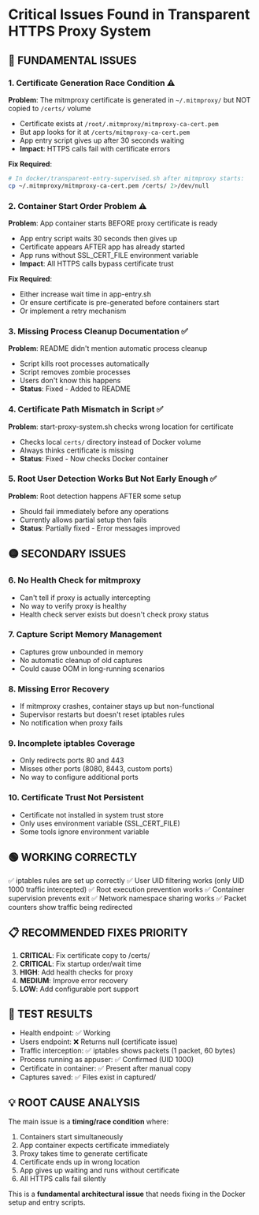 # Critical Issues Found in Transparent HTTPS Proxy System

## 🔴 FUNDAMENTAL ISSUES

### 1. Certificate Generation Race Condition ⚠️
**Problem**: The mitmproxy certificate is generated in `~/.mitmproxy/` but NOT copied to `/certs/` volume
- Certificate exists at `/root/.mitmproxy/mitmproxy-ca-cert.pem`
- But app looks for it at `/certs/mitmproxy-ca-cert.pem`
- App entry script gives up after 30 seconds waiting
- **Impact**: HTTPS calls fail with certificate errors

**Fix Required**: 
```bash
# In docker/transparent-entry-supervised.sh after mitmproxy starts:
cp ~/.mitmproxy/mitmproxy-ca-cert.pem /certs/ 2>/dev/null
```

### 2. Container Start Order Problem ⚠️
**Problem**: App container starts BEFORE proxy certificate is ready
- App entry script waits 30 seconds then gives up
- Certificate appears AFTER app has already started
- App runs without SSL_CERT_FILE environment variable
- **Impact**: All HTTPS calls bypass certificate trust

**Fix Required**: 
- Either increase wait time in app-entry.sh
- Or ensure certificate is pre-generated before containers start
- Or implement a retry mechanism

### 3. Missing Process Cleanup Documentation ✅
**Problem**: README didn't mention automatic process cleanup
- Script kills root processes automatically
- Script removes zombie processes
- Users don't know this happens
- **Status**: Fixed - Added to README

### 4. Certificate Path Mismatch in Script ✅  
**Problem**: start-proxy-system.sh checks wrong location for certificate
- Checks local `certs/` directory instead of Docker volume
- Always thinks certificate is missing
- **Status**: Fixed - Now checks Docker container

### 5. Root User Detection Works But Not Early Enough ✅
**Problem**: Root detection happens AFTER some setup
- Should fail immediately before any operations
- Currently allows partial setup then fails
- **Status**: Partially fixed - Error messages improved

## 🟡 SECONDARY ISSUES

### 6. No Health Check for mitmproxy
- Can't tell if proxy is actually intercepting
- No way to verify proxy is healthy
- Health check server exists but doesn't check proxy status

### 7. Capture Script Memory Management
- Captures grow unbounded in memory
- No automatic cleanup of old captures
- Could cause OOM in long-running scenarios

### 8. Missing Error Recovery
- If mitmproxy crashes, container stays up but non-functional
- Supervisor restarts but doesn't reset iptables rules
- No notification when proxy fails

### 9. Incomplete iptables Coverage
- Only redirects ports 80 and 443
- Misses other ports (8080, 8443, custom ports)
- No way to configure additional ports

### 10. Certificate Trust Not Persistent
- Certificate not installed in system trust store
- Only uses environment variable (SSL_CERT_FILE)
- Some tools ignore environment variable

## 🟢 WORKING CORRECTLY

✅ iptables rules are set up correctly
✅ User UID filtering works (only UID 1000 traffic intercepted)
✅ Root execution prevention works
✅ Container supervision prevents exit
✅ Network namespace sharing works
✅ Packet counters show traffic being redirected

## 📋 RECOMMENDED FIXES PRIORITY

1. **CRITICAL**: Fix certificate copy to /certs/
2. **CRITICAL**: Fix startup order/wait time
3. **HIGH**: Add health checks for proxy
4. **MEDIUM**: Improve error recovery
5. **LOW**: Add configurable port support

## 🧪 TEST RESULTS

- Health endpoint: ✅ Working
- Users endpoint: ❌ Returns null (certificate issue)
- Traffic interception: ✅ iptables shows packets (1 packet, 60 bytes)
- Process running as appuser: ✅ Confirmed (UID 1000)
- Certificate in container: ✅ Present after manual copy
- Captures saved: ✅ Files exist in captured/

## 💡 ROOT CAUSE ANALYSIS

The main issue is a **timing/race condition** where:
1. Containers start simultaneously
2. App container expects certificate immediately
3. Proxy takes time to generate certificate
4. Certificate ends up in wrong location
5. App gives up waiting and runs without certificate
6. All HTTPS calls fail silently

This is a **fundamental architectural issue** that needs fixing in the Docker setup and entry scripts.